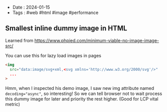 - Date : 2024-01-15
- Tags : #web #html #image #performance

## Smallest inline dummy image in HTML

Learned from https://www.phpied.com/minimum-viable-no-image-image-src/

You can use this for lazy load images in pages

```html
<img 
  src="data:image/svg+xml,<svg xmlns='http://www.w3.org/2000/svg'/>" 
  ...
>
```

Hmm, when I inspected his demo image, I saw new img attribute named `decoding="async"`, so interesting! So we can tell browser not to wait process this dummy image for later and priority the rest higher. (Good for LCP vital metric)

